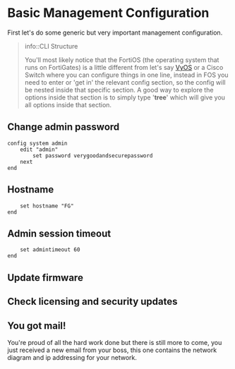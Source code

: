 # Basic Management Configuration

First let's do some generic but very important management configuration.

> info::CLI Structure
>
> You'll most likely notice that the FortiOS \(the operating system that runs on FortiGates\) is a little different from let's say [VyOS](https://vyos.io/) or a Cisco Switch where you can configure things in one line, instead in FOS you need to enter or 'get in' the relevant config section, so the config will be nested inside that specific section. A good way to explore the options inside that section is to simply type '**tree**' which will give you all options inside that section.

## Change admin password

```
config system admin
    edit "admin"
        set password verygoodandsecurepassword
    next
end
```

## Hostname

```
    set hostname "FG"
end
```

## Admin session timeout

```
    set admintimeout 60
end
```

## Update firmware

## Check licensing and security updates

## You got mail!

You're proud of all the hard work done but there is still more to come, you just received a new email from your boss, this one contains the network diagram and ip addressing for your network.

